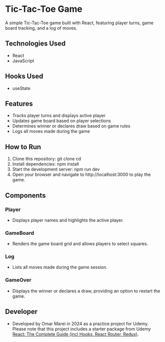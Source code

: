 # Tic-Tac-Toe Game

A simple Tic-Tac-Toe game built with React, featuring player turns, game board tracking, and a log of moves.

## Technologies Used
- React
- JavaScript

## Hooks Used
- useState

## Features
- Tracks player turns and displays active player
- Updates game board based on player selections
- Determines winner or declares draw based on game rules
- Logs all moves made during the game

## How to Run
1. Clone this repository:
   git clone <repository-url>
   cd <repository-directory>
2. Install dependencies:
npm install
3. Start the development server:
npm run dev
4. Open your browser and navigate to http://localhost:3000 to play the game.

## Components

### Player

- Displays player names and highlights the active player.

### GameBoard

- Renders the game board grid and allows players to select squares.

### Log

- Lists all moves made during the game session.

### GameOver

- Displays the winner or declares a draw, providing an option to restart the game.

## Developer

- Developed by Omar Marei in 2024 as a practice project for Udemy. Please note that this project includes a starter package from Udemy [React: The Complete Guide (incl Hooks, React Router, Redux)](https://www.udemy.com/course/react-the-complete-guide-incl-redux).
